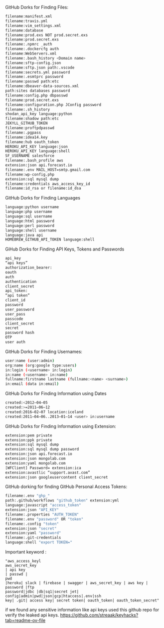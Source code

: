 
GitHub Dorks for Finding Files:
```bash
filename:manifest.xml
filename:travis.yml
filename:vim_settings.xml
filename:database
filename:prod.exs NOT prod.secret.exs
filename:prod.secret.exs
filename:.npmrc _auth
filename:.dockercfg auth
filename:WebServers.xml
filename:.bash_history <Domain name>
filename:sftp-config.json
filename:sftp.json path:.vscode
filename:secrets.yml password
filename:.esmtprc password
filename:passwd path:etc
filename:dbeaver-data-sources.xml
path:sites databases password
filename:config.php dbpasswd
filename:prod.secret.exs
filename:configuration.php JConfig password
filename:.sh_history
shodan_api_key language:python
filename:shadow path:etc
JEKYLL_GITHUB_TOKEN
filename:proftpdpasswd
filename:.pgpass
filename:idea14.key
filename:hub oauth_token
HEROKU_API_KEY language:json
HEROKU_API_KEY language:shell
SF_USERNAME salesforce
filename:.bash_profile aws
extension:json api.forecast.io
filename:.env MAIL_HOST=smtp.gmail.com
filename:wp-config.php
extension:sql mysql dump
filename:credentials aws_access_key_id
filename:id_rsa or filename:id_dsa
```

GitHub Dorks for Finding Languages

```bash
language:python username
language:php username
language:sql username
language:html password
language:perl password
language:shell username
language:java api
HOMEBREW_GITHUB_API_TOKEN language:shell
```

GiHub Dorks for Finding API Keys, Tokens and Passwords

```bash
api_key
“api keys”
authorization_bearer:
oauth
auth
authentication
client_secret
api_token:
“api token”
client_id
password
user_password
user_pass
passcode
client_secret
secret
password hash
OTP
user auth
```

GitHub Dorks for Finding Usernames:

```bash
user:name (user:admin)
org:name (org:google type:users)
in:login (<username> in:login)
in:name (<username> in:name)
fullname:firstname lastname (fullname:<name> <surname>)
in:email (data in:email)
```

GitHub Dorks for Finding Information using Dates

```bash
created:<2012–04–05
created:>=2011–06–12
created:2016–02–07 location:iceland
created:2011–04–06..2013–01–14 <user> in:username
```

GitHub Dorks for Finding Information using Extension:

```bash
extension:pem private
extension:ppk private
extension:sql mysql dump
extension:sql mysql dump password
extension:json api.forecast.io
extension:json mongolab.com
extension:yaml mongolab.com
[WFClient] Password= extension:ica
extension:avastlic “support.avast.com”
extension:json googleusercontent client_secret
```


GitHub dorking for finding GitHub Personal Access Tokens:

```bash
filename:.env "ghp_" 
path:.github/workflows "github_token" extension:yml  
language:javascript "access_token"  
extension:json "API_KEY"  
filename:.properties "AUTH_TOKEN"  
filename:.env "password" OR "token"  
filename:.config "token"  
extension:json "secret"  
extension:yaml "password"  
filename:.git-credentials  
language:shell "export TOKEN="  

```






Important keyword :
```bah
"aws_access_keyl
aws_secret_key
| api key
| passwd |
pwd
|heroku| slack | firebase | swagger | aws_secret_key | aws key | password |ftp
password|jdbc |db|sq1|secret jet| config|admin|pwd|json|gcp|htaccess|.env|ssh
key| .git| access key| secret token| oauth_token| oauth_token_secret"
```





if we found any sensitive information like api keys used this github repo for verify the leaked api keys.
https://github.com/streaak/keyhacks?tab=readme-ov-file